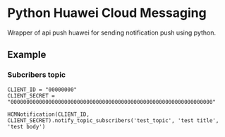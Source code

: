 # Python Huawei Cloud Messaging

Wrapper of api push huawei for sending notification push using python.

## Example

### Subcribers topic
```
CLIENT_ID = "00000000"
CLIENT_SECRET = "0000000000000000000000000000000000000000000000000000000000000000"

HCMNotification(CLIENT_ID, CLIENT_SECRET).notify_topic_subscribers('test_topic', 'test title', 'test body')
```